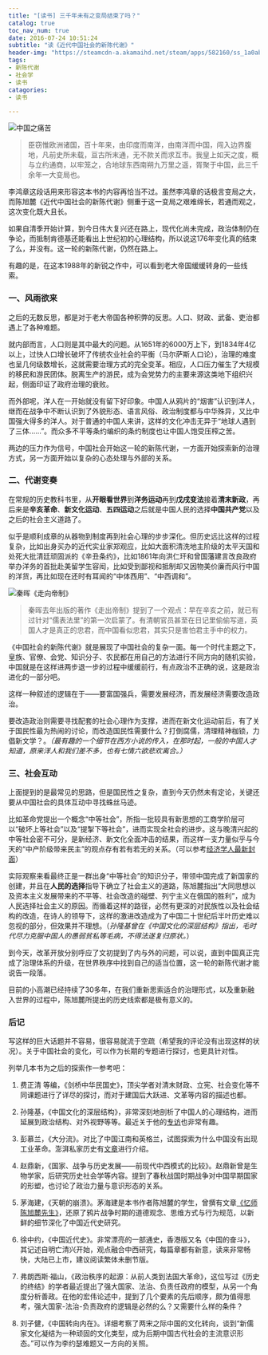 ```yaml
---
title: "[读书] 三千年未有之变局结束了吗？"
catalog: true
toc_nav_num: true
date: 2016-07-24 10:51:24
subtitle: "读《近代中国社会的新陈代谢》"
header-img: "https://steamcdn-a.akamaihd.net/steam/apps/582160/ss_1a0ab42e93e51c48ad9a6bda7f408958e09a43b0.1920x1080.jpg?t=1532007112"
tags:
- 新陈代谢
- 社会学
- 读书
catagories:
- 读书

---
```




![中国之痛苦][1]

> 臣窃惟欧洲诸国，百十年来，由印度而南洋，由南洋而中国，闯入边界腹地，凡前史所未载，亘古所末通，无不款关而求互市。我皇上如天之度，概与立约通商，以牢笼之，合地球东西南朔九万里之遥，胥聚于中国，此三千余年一大变局也。  

李鸿章这段话用来形容这本书的内容再恰当不过。虽然李鸿章的话极言变局之大，而陈旭麓《近代中国社会的新陈代谢》侧重于这一变局之艰难绵长，若通而观之，这次变化既大且长。

如果自清季开始计算，到今日伟大复兴还在路上，现代化尚未完成，政治体制仍在争论，而抵制肯德基还能看出上世纪初的心理结构，所以说这176年变化真的结束了么，并没有。这一轮的新陈代谢，仍然在路上。

有趣的是，在这本1988年的新锐之作中，可以看到老大帝国缓缓转身的一些线索。

### 一、风雨欲来

之后的无数反思，都是对于老大帝国各种积弊的反思。人口、财政、武备、吏治都遇上了各种难题。

就内部而言，人口则是其中最大的问题。从1651年的6000万上下，到1834年4亿以上，过快人口增长破坏了传统农业社会的平衡（马尔萨斯人口论），治理的难度也呈几何级数增长，这就需要治理方式的完全变革。相应，人口压力催生了大规模的移民和游民团体。脱离生产的游民，成为会党势力的主要来源这类地下组织兴起，侧面印证了政府治理的衰败。  

而外部呢，洋人在一开始就没有留下好印象。中国人从鸦片的“烟害”认识到洋人，继而在战争中不断认识到了外貌形态、语言风俗、政治制度都与中华殊异，又比中国强大得多的洋人。对于普通的中国人来讲，这样的文化冲击无异于“地球人遇到了三体……”。而众多不平等条约编织的条约制度也让中国人饱受压榨之苦。

两边的压力作为信号，中国社会开始这一轮的新陈代谢，一方面开始探索新的治理方式，另一方面开始以复杂的心态处理与外部的关系。

### 二、代谢变奏

在常规的历史教科书里，从**开眼看世界**到**洋务运动**再到**戊戌变法**接着**清末新政**，再后来是**辛亥革命**、**新文化运动**、**五四运动**之后就是中国人民的选择**中国共产党**以及之后的社会主义道路了。

似乎是顺利成章的从器物到制度再到社会心理的步步深化。但历史远比这样的过程复杂，比如出身买办的近代实业家郑观应，比如大面积清洗地主阶级的太平天国和处死大批清廷顽固派的《辛丑条约》，比如1861年向洪仁玕和曾国藩建言改良政府举办洋务的首批赴美留学生容闳，比如受到鄙视和抵制却又因物美价廉而风行中国的洋货，再比如现在还时有耳闻的“中体西用”、“中西调和”。

![秦晖《走向帝制》][2]  

> 秦晖去年出版的著作《走出帝制》提到了一个观点：早在辛亥之前，就已有过针对“儒表法里”的第一次启蒙了。有清朝官员甚至在日记里偷偷写道，英国人才是真正的忠君，而中国看似忠君，其实只是害怕君主手中的权力。

《中国社会的新陈代谢》就是展现了中国社会的复杂一面。每一个时代主题之下，皇族、官僚、会党、知识分子、农民都在用自己的方法进行不同方向的随机实验，中国就是在这样进两步退一步的过程中缓缓前行，有点政治不正确的说，这是政治进化的一部分吧。

这样一种叙述的逻辑在于——要富国强兵，需要发展经济，而发展经济需要改造政治。

要改造政治则需要寻找配套的社会心理作为支撑，进而在新文化运动前后，有了关于国民性最为热闹的讨论，而改造国民性需要什么？打倒腐儒，清理精神枷锁，力倡新文学？。*（最有趣的一个细节在西方小说的传入，在那时起，一般的中国人才知道，原来洋人和我们差不多，也有七情六欲悲欢离合。）*

### 三、社会互动

上面提到的是最常见的思路，但是国民性之复杂，直到今天仍然未有定论，关键还要从中国社会的具体互动中寻找蛛丝马迹。

比如革命党提出一个概念“中等社会”，所指一批较具有新思想的工商学阶层可以“破坏上等社会”以及“提掣下等社会”，进而实现全社会的进步。这与晚清兴起的中等社会密不可分，是新经济、新文化全面冲击的结果，而这样一支力量似乎与今天的“中产阶级带来民主”的观点存有若有若无的关系。（可以参考[经济学人最新封面][3]）

实际观察来看最终正是一群出身“中等社会”的知识分子，带领中国完成了新国家的创建，并且在**人民的选择**指导下确立了社会主义的道路，陈旭麓指出“大同思想以及资本主义发展带来的不平等、社会改造的碰壁、列宁主义在俄国的胜利”，成为人民选择社会主义的原因。而循着这样的路径，必然有更深的对民族性以及社会结构的改造，在诗人的领导下，这样的激进改造成为了中国二十世纪后半叶历史难以忽视的部分，但效果并不理想。（*孙隆基曾在《中国文化的深层结构》指出，毛时代尽力克服中国人的愚弱贫私等毛病，不得法遂复归原状。*）

到今天，改革开放分别呼应了文初提到了内与外的问题，可以说，直到中国真正完成了治理体系的升级，在世界秩序中找到自己的适当位置，这一轮的新陈代谢才能说告一段落。

目前的小高潮已经持续了30多年，在我们重新思索适合的治理形式，以及重新融入世界的过程中，陈旭麓所提出的历史线索都是极有意义的。


### 后记

写这样的巨大话题并不容易，很容易就流于空疏（希望我的评论没有出现这样的状况）。关于中国社会的变化，可以作为长期的专题进行探讨，也更具针对性。

列举几本书为之后的探索作一参考吧：

1. 费正清 等编，《剑桥中华民国史》，顶尖学者对清末财政、立宪、社会变化等不同课题进行了详尽的探讨，而对于建国后大跃进、文革等内容的描述也都。

2. 孙隆基，《中国文化的深层结构》，非常深刻地剖析了中国人的心理结构，进而延展到政治结构、对外视野等等。最近关于他的[专访][4]也非常有趣。

3. 彭慕兰，《大分流》。对比了中国江南和英格兰，试图探索为什么中国没有出现工业革命。澎湃私家历史有[文章][5]进行介绍。

4. 赵鼎新，《国家、战争与历史发展——前现代中西模式的比较》。赵鼎新曾是生物学家，后研究历史社会学等内容。提到了春秋战国时期战争对中国早期国家的形塑，也讨论了政治力量与意识形态的关系。

5. 茅海建，《天朝的崩溃》。茅海建是本书作者陈旭麓的学生，曾撰有文章[《忆师陈旭麓先生》][6]，还原了鸦片战争时期的道德观念、思维方式与行为规范，以新鲜的细节深化了中国近代史研究。

6. 徐中约，《中国近代史》。非常漂亮的一部通史，香港版又名《中国的奋斗》，其记述自明亡清兴开始，观点融合中西研究，每篇章都有新意，读来非常畅快，大陆已上市，建议阅读繁体未删节版。

7. 弗朗西斯·福山，《政治秩序的起源：从前人类到法国大革命》，这位写过《历史的终结》的学者最近提出了强大国家、法治、负责任政府的模型，从另一个角度分析善政。在他的宏伟论述中，提到了几个要素的先后顺序，颇为值得思考，强大国家-法治-负责政府的逻辑是必然的么？又需要什么样的条件？

8. 刘子健，《中国转向内在》。详细考察了两宋之际中国的文化转向，谈到“新儒家文化凝结为一种顽固的文化类型，成为后期中国古代社会的主流意识形态。”可以作为李约瑟难题又一方向的关照。




[1]: https://s-media-cache-ak0.pinimg.com/564x/28/33/c7/2833c7ba7c69a7e2676eefd66a71bbff.jpg
[2]: http://y1.ifengimg.com/cmpp/2015/11/20/15/bd8eb43c-8639-431e-b245-6d4e93c4df17_size89_w400_h488.jpg
[3]: http://www.economist.com/news/leaders/21701760-communist-party-tied-its-fortunes-mass-affluence-may-now-threaten-its-survival-225m
[4]: http://cul.qq.com/a/20151205/013760.htm
[5]: http://www.thepaper.cn/newsDetail_forward_1291314
[6]: http://www.21ccom.net/articles/rwcq/shzh/2013/0715_87672.html
